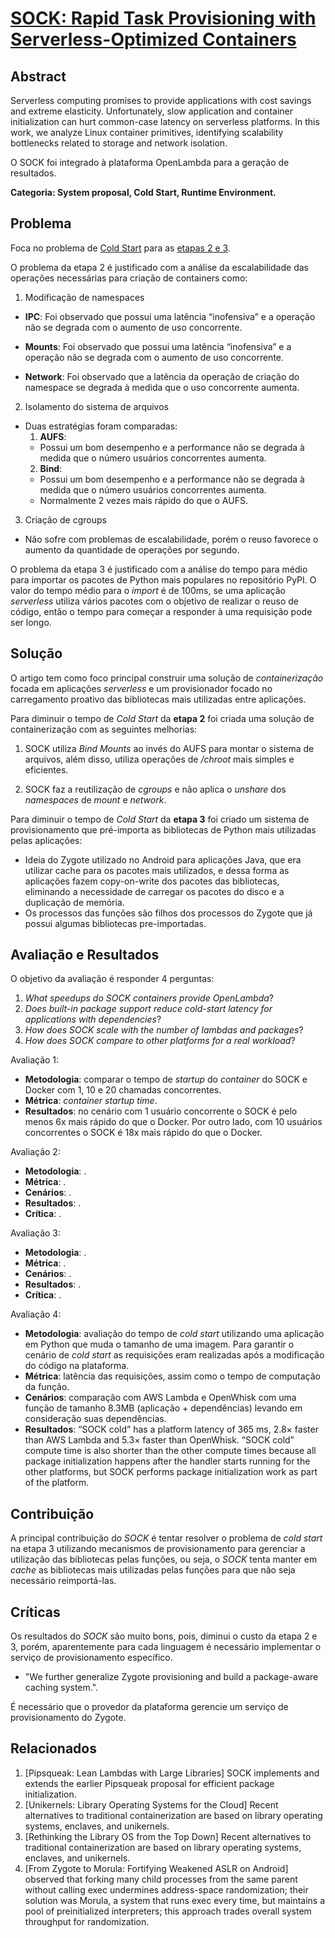 # **[SOCK: Rapid Task Provisioning with Serverless-Optimized Containers](https://www.usenix.org/system/files/conference/atc18/atc18-oakes.pdf)**

## Abstract

Serverless computing promises to provide applications with cost savings and extreme elasticity. Unfortunately, slow application and container initialization can hurt common-case latency on serverless platforms. In this work, we analyze Linux container primitives, identifying scalability bottlenecks related to storage and network isolation.

O SOCK foi integrado à plataforma OpenLambda para a geração de resultados.

**Categoria: System proposal, Cold Start, Runtime Environment.**

## Problema
Foca no problema de [Cold Start](../../README.md) para as [etapas 2 e 3](../../README.md).

O problema da etapa 2 é justificado com a análise da escalabilidade das operações necessárias para criação de containers como:
1. Modificação de namespaces
  - **IPC**: Foi observado que possui uma latência “inofensiva” e a operação não se degrada com o aumento de uso concorrente.

  - **Mounts**: Foi observado que possui uma latência “inofensiva” e a operação não se degrada com o aumento de uso concorrente.

  - **Network**: Foi observado que a latência da operação de criação do namespace se degrada à medida que o uso concorrente aumenta.

2. Isolamento do sistema de arquivos
  - Duas estratégias foram comparadas:
    1. **AUFS**:
      - Possui um bom desempenho e a performance não se degrada à medida que o número usuários concorrentes aumenta.
    2. **Bind**:
      - Possui um bom desempenho e a performance não se degrada à medida que o número usuários concorrentes aumenta.
      - Normalmente 2 vezes mais rápido do que o AUFS.

3. Criação de cgroups
  - Não sofre com problemas de escalabilidade, porém o reuso favorece o aumento da quantidade de operações por segundo.

O problema da etapa 3 é justificado com a análise do tempo para médio para importar os pacotes de Python mais populares no repositório PyPI. O valor do tempo médio para o *import* é de 100ms, se uma aplicação *serverless* utiliza vários pacotes com o objetivo de realizar o reuso de código, então o tempo para começar a responder à uma requisição pode ser longo.


## Solução
O artigo tem como foco principal construir uma solução de *containerização* focada em aplicações *serverless* e um provisionador focado no carregamento proativo das bibliotecas mais utilizadas entre aplicações.

Para diminuir o tempo de *Cold Start* da **etapa 2** foi criada uma solução de containerização com as seguintes melhorias:
  1. SOCK utiliza *Bind Mounts* ao invés do AUFS para montar o sistema de arquivos, além disso, utiliza operações de */chroot* mais simples e eficientes.

  2. SOCK faz a reutilização de *cgroups* e não aplica o *unshare* dos *namespaces* de *mount* e *network*.

Para diminuir o tempo de *Cold Start* da **etapa 3** foi criado um sistema de provisionamento que pré-importa as bibliotecas de Python mais utilizadas pelas aplicações:
  - Ideia do Zygote utilizado no Android para aplicações Java, que era utilizar cache para os pacotes mais utilizados, e dessa forma as aplicações fazem copy-on-write dos pacotes das bibliotecas, eliminando a necessidade de carregar os pacotes do disco e a duplicação de memória.
  - Os processos das funções são filhos dos processos do Zygote que já possui algumas bibliotecas pre-importadas.


## Avaliação e Resultados
O objetivo da avaliação é responder 4 perguntas:
  1. *What speedups do SOCK containers provide OpenLambda*?
  2. *Does built-in package support reduce cold-start latency for applications with dependencies*?
  3. *How does SOCK scale with the number of lambdas and packages*?
  4. *How does SOCK compare to other platforms for a real workload*?

Avaliação 1:
- **Metodologia**: comparar o tempo de *startup* do *container* do SOCK e Docker com 1, 10 e 20 chamadas concorrentes.
- **Métrica**: *container startup time*.
- **Resultados**: no cenário com 1 usuário concorrente o SOCK é pelo menos 6x mais rápido do que o Docker. Por outro lado, com 10 usuários concorrentes o SOCK é 18x mais rápido do que o Docker.

Avaliação 2:
- **Metodologia**: .
- **Métrica**: .
- **Cenários**: .
- **Resultados**: .
- **Crítica**: .

Avaliação 3:
- **Metodologia**: .
- **Métrica**: .
- **Cenários**: .
- **Resultados**: .
- **Crítica**: .

Avaliação 4:
- **Metodologia**: avaliação do tempo de *cold start* utilizando uma aplicação em Python que muda o tamanho de uma imagem. Para garantir o cenário de *cold start* as requisições eram realizadas após a modificação do código na plataforma.
- **Métrica**: latência das requisições, assim como o tempo de computação da função.
- **Cenários**: comparação com AWS Lambda e OpenWhisk com uma função de tamanho 8.3MB (aplicação + dependências) levando em consideração suas dependências.
- **Resultados**: “SOCK cold” has a platform latency of 365 ms, 2.8× faster than AWS Lambda and 5.3× faster than OpenWhisk. “SOCK cold” compute time is also shorter than the other compute times because all package initialization happens after the handler starts running for the other platforms, but SOCK performs package initialization work as part of the platform.

## Contribuição
A principal contribuição do *SOCK* é tentar resolver o problema de *cold start* na etapa 3 utilizando mecanismos de provisionamento para gerenciar a utilização das bibliotecas pelas funções, ou seja, o *SOCK* tenta manter em *cache* as bibliotecas mais utilizadas pelas funções para que não seja necessário reimportá-las.

## Críticas
Os resultados do *SOCK* são muito bons, pois, diminui o custo da etapa 2 e 3, porém, aparentemente para cada linguagem é necessário implementar o serviço de provisionamento específico.

- "We further generalize Zygote provisioning and build a package-aware caching system.".

É necessário que o provedor da plataforma gerencie um serviço de provisionamento do Zygote.

## Relacionados
1. [Pipsqueak: Lean Lambdas with Large Libraries] SOCK implements and extends the earlier Pipsqueak proposal for efficient package initialization.
2. [Unikernels: Library Operating Systems for the Cloud] Recent alternatives to traditional containerization are based on library operating systems, enclaves, and unikernels.
3. [Rethinking the Library OS from the Top Down] Recent alternatives to traditional containerization are based on library operating systems, enclaves, and unikernels.
4. [From Zygote to Morula: Fortifying Weakened ASLR on Android] observed that forking many child processes from the same parent without calling exec undermines address-space randomization; their solution was Morula, a system that runs exec every time, but maintains a pool of preinitialized interpreters; this approach trades overall system throughput for randomization.

